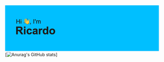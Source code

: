 ![header](header.png)
[![Anurag's GitHub stats](https://github-readme-stats.vercel.app/api?username=anuraghazra)]
